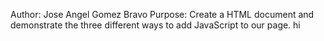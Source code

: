 Author: Jose Angel Gomez Bravo
Purpose: Create a HTML document and demonstrate the three different ways to add JavaScript to our page. hi